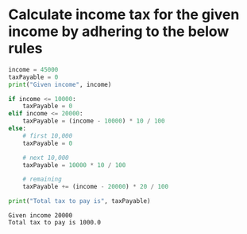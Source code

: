# Calculate income tax for the given income by adhering to the below rules


```python
income = 45000
taxPayable = 0
print("Given income", income)

if income <= 10000:
    taxPayable = 0
elif income <= 20000:
    taxPayable = (income - 10000) * 10 / 100
else:
    # first 10,000
    taxPayable = 0

    # next 10,000
    taxPayable = 10000 * 10 / 100

    # remaining
    taxPayable += (income - 20000) * 20 / 100

print("Total tax to pay is", taxPayable)
```

    Given income 20000
    Total tax to pay is 1000.0
    


```python

```
